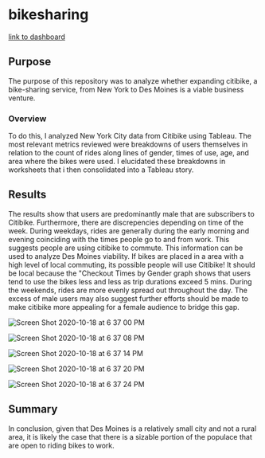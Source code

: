 # bikesharing

[link to dashboard](./Challenge.twb)

## Purpose
The purpose of this repository was to analyze whether expanding citibike, a bike-sharing service, from New York to Des Moines is a viable business venture.

### Overview
To do this, I analyzed New York City data from Citibike using Tableau. The most relevant metrics reviewed were breakdowns of users themselves in relation to the count of rides along lines of gender, times of use, age, and area where the bikes were used. I elucidated these breakdowns in worksheets that i then consolidated into a Tableau story.

## Results
The results show that users are predominantly male that are subscribers to Citibike. Furthermore, there are discrepencies depending on time of the week. During weekdays, rides are generally during the early morning and evening coinciding with the times people go to and from work. This suggests people are using citibike to commute. This information can be used to analyze Des Moines viability. If bikes are placed in a area with a high level of local commuting, its possible people will use Citibike! It should be local because the "Checkout Times by Gender graph shows that users tend to use the bikes less and less as trip durations exceed 5 mins. During the weekends, rides are more evenly spread out throughout the day. The excess of male users may also suggest further efforts should be made to make citibike more appealing for a female audience to bridge this gap. 

![Screen Shot 2020-10-18 at 6 37 00 PM](https://user-images.githubusercontent.com/66881241/96392474-0e127780-1171-11eb-9daa-bc4b6fedf51d.png)

![Screen Shot 2020-10-18 at 6 37 08 PM](https://user-images.githubusercontent.com/66881241/96392489-19fe3980-1171-11eb-92b3-aa19b0fa2de1.png)

![Screen Shot 2020-10-18 at 6 37 14 PM](https://user-images.githubusercontent.com/66881241/96392500-2387a180-1171-11eb-9987-71ec7f2c934d.png)

![Screen Shot 2020-10-18 at 6 37 20 PM](https://user-images.githubusercontent.com/66881241/96392506-28e4ec00-1171-11eb-845f-3485c58fc332.png)

![Screen Shot 2020-10-18 at 6 37 24 PM](https://user-images.githubusercontent.com/66881241/96392512-2edacd00-1171-11eb-9a80-abd3c8d06b82.png)


## Summary
In conclusion, given that Des Moines is a relatively small city and not a rural area, it is likely the case that there is a sizable portion of the populace that are open to riding bikes to work. 
